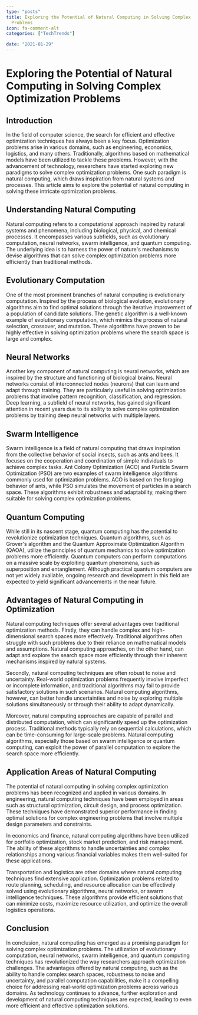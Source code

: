 ```yaml
---
type: "posts"
title: Exploring the Potential of Natural Computing in Solving Complex Optimization
  Problems
icon: fa-comment-alt
categories: ["TechTrends"]

date: "2021-01-29"
---
```




# Exploring the Potential of Natural Computing in Solving Complex Optimization Problems

## Introduction

In the field of computer science, the search for efficient and effective optimization techniques has always been a key focus. Optimization problems arise in various domains, such as engineering, economics, logistics, and many others. Traditionally, algorithms based on mathematical models have been utilized to tackle these problems. However, with the advancement of technology, researchers have started exploring new paradigms to solve complex optimization problems. One such paradigm is natural computing, which draws inspiration from natural systems and processes. This article aims to explore the potential of natural computing in solving these intricate optimization problems.

## Understanding Natural Computing

Natural computing refers to a computational approach inspired by natural systems and phenomena, including biological, physical, and chemical processes. It encompasses various subfields, such as evolutionary computation, neural networks, swarm intelligence, and quantum computing. The underlying idea is to harness the power of nature's mechanisms to devise algorithms that can solve complex optimization problems more efficiently than traditional methods.

## Evolutionary Computation

One of the most prominent branches of natural computing is evolutionary computation. Inspired by the process of biological evolution, evolutionary algorithms aim to find optimal solutions through the iterative improvement of a population of candidate solutions. The genetic algorithm is a well-known example of evolutionary computation, which mimics the process of natural selection, crossover, and mutation. These algorithms have proven to be highly effective in solving optimization problems where the search space is large and complex.

## Neural Networks

Another key component of natural computing is neural networks, which are inspired by the structure and functioning of biological brains. Neural networks consist of interconnected nodes (neurons) that can learn and adapt through training. They are particularly useful in solving optimization problems that involve pattern recognition, classification, and regression. Deep learning, a subfield of neural networks, has gained significant attention in recent years due to its ability to solve complex optimization problems by training deep neural networks with multiple layers.

## Swarm Intelligence

Swarm intelligence is a field of natural computing that draws inspiration from the collective behavior of social insects, such as ants and bees. It focuses on the cooperation and coordination of simple individuals to achieve complex tasks. Ant Colony Optimization (ACO) and Particle Swarm Optimization (PSO) are two examples of swarm intelligence algorithms commonly used for optimization problems. ACO is based on the foraging behavior of ants, while PSO simulates the movement of particles in a search space. These algorithms exhibit robustness and adaptability, making them suitable for solving complex optimization problems.

## Quantum Computing

While still in its nascent stage, quantum computing has the potential to revolutionize optimization techniques. Quantum algorithms, such as Grover's algorithm and the Quantum Approximate Optimization Algorithm (QAOA), utilize the principles of quantum mechanics to solve optimization problems more efficiently. Quantum computers can perform computations on a massive scale by exploiting quantum phenomena, such as superposition and entanglement. Although practical quantum computers are not yet widely available, ongoing research and development in this field are expected to yield significant advancements in the near future.

## Advantages of Natural Computing in Optimization

Natural computing techniques offer several advantages over traditional optimization methods. Firstly, they can handle complex and high-dimensional search spaces more effectively. Traditional algorithms often struggle with such problems due to their reliance on mathematical models and assumptions. Natural computing approaches, on the other hand, can adapt and explore the search space more efficiently through their inherent mechanisms inspired by natural systems.

Secondly, natural computing techniques are often robust to noise and uncertainty. Real-world optimization problems frequently involve imperfect or incomplete information, and traditional algorithms may fail to provide satisfactory solutions in such scenarios. Natural computing algorithms, however, can better handle uncertainties and noise by exploring multiple solutions simultaneously or through their ability to adapt dynamically.

Moreover, natural computing approaches are capable of parallel and distributed computation, which can significantly speed up the optimization process. Traditional methods typically rely on sequential calculations, which can be time-consuming for large-scale problems. Natural computing algorithms, especially those based on swarm intelligence or quantum computing, can exploit the power of parallel computation to explore the search space more efficiently.

## Application Areas of Natural Computing

The potential of natural computing in solving complex optimization problems has been recognized and applied in various domains. In engineering, natural computing techniques have been employed in areas such as structural optimization, circuit design, and process optimization. These techniques have demonstrated superior performance in finding optimal solutions for complex engineering problems that involve multiple design parameters and constraints.

In economics and finance, natural computing algorithms have been utilized for portfolio optimization, stock market prediction, and risk management. The ability of these algorithms to handle uncertainties and complex relationships among various financial variables makes them well-suited for these applications.

Transportation and logistics are other domains where natural computing techniques find extensive application. Optimization problems related to route planning, scheduling, and resource allocation can be effectively solved using evolutionary algorithms, neural networks, or swarm intelligence techniques. These algorithms provide efficient solutions that can minimize costs, maximize resource utilization, and optimize the overall logistics operations.

## Conclusion

In conclusion, natural computing has emerged as a promising paradigm for solving complex optimization problems. The utilization of evolutionary computation, neural networks, swarm intelligence, and quantum computing techniques has revolutionized the way researchers approach optimization challenges. The advantages offered by natural computing, such as the ability to handle complex search spaces, robustness to noise and uncertainty, and parallel computation capabilities, make it a compelling choice for addressing real-world optimization problems across various domains. As technology continues to advance, further exploration and development of natural computing techniques are expected, leading to even more efficient and effective optimization solutions.